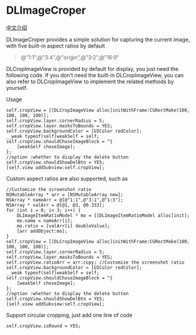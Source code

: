 # DLImageCroper

[中文介绍](https://github.com/vitasapple/DLImageCroper/blob/main/chinese.md)

DLImageCroper provides a simple solution for capturing the current image, with five built-in aspect ratios by default

> @"1:1",@"3:4",@"origin",@"3:2",@"16:9"

DLCropImageView is provided by default for display, you just need the following code. If you don't need the built-in DLCropImageView, you can also refer to DLCropImageView to implement the related methods by yourself.

Usage

```
self.cropView = [[DLCropImageView alloc]initWithFrame:CGRectMake(100, 100, 100, 100)];
self.cropView.layer.cornerRadius = 5;
self.cropView.layer.masksToBounds = YES;
self.cropView.backgroundColor = [UIColor redColor];
__weak typeof(self)weakSelf = self;
self.cropView.shouldChoseImageBlock = ^{
    [weakSelf choseImage];
};
//option :whether to display the delete button
self.cropView.shouldShowDelBtn = YES;
[self.view addSubview:self.cropView];
```

Custom aspect ratios are also supported, such as

```
//Customize the screenshot ratio
NSMutableArray * arr = [NSMutableArray new];
NSArray * nameArr = @[@"1:1",@"3:1",@"1:3"];
NSArray * valArr = @[@1, @3, @0.333];
for (int i = 0; i< 3; i++) {
    DLImageItemRatioModel * mo = [[DLImageItemRatioModel alloc]init];
    mo.name = nameArr[i];
    mo.ratio = [valArr[i] doubleValue];
    [arr addObject:mo];
}
self.cropView = [[DLCropImageView alloc]initWithFrame:CGRectMake(100, 100, 100, 100)];
self.cropView.layer.cornerRadius = 5;
self.cropView.layer.masksToBounds = YES;
self.cropView.ratioArr = arr.copy; //Customize the screenshot ratio
self.cropView.backgroundColor = [UIColor redColor];
__weak typeof(self)weakSelf = self;
self.cropView.shouldChoseImageBlock = ^{
    [weakSelf choseImage];
};
//option :whether to display the delete button
self.cropView.shouldShowDelBtn = YES;
[self.view addSubview:self.cropView];
```

Support circular cropping, just add one line of code

```
self.cropView.isRound = YES;
```

